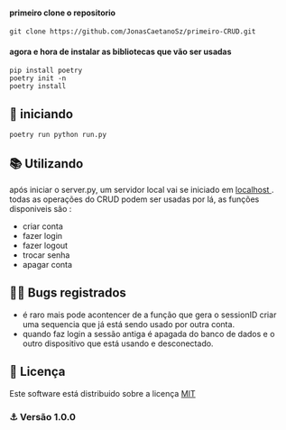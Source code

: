 #### primeiro clone o repositorio

    git clone https://github.com/JonasCaetanoSz/primeiro-CRUD.git
    
#### agora e hora de instalar as bibliotecas que vão ser usadas
    pip install poetry
    poetry init -n
    poetry install
   
## 🚀 iniciando 

    poetry run python run.py
    
## 📚 Utilizando 

após iniciar o server.py, um servidor local vai se iniciado em <a href="http://127.0.0.1:5000/"  target="_blank"> localhost </a>. todas as operações do CRUD podem ser usadas por lá, as funções disponiveis são :

- criar conta
- fazer login
- fazer logout
- trocar senha
- apagar conta

## :ok_man: Bugs registrados

- é raro mais pode acontencer de a função que gera o sessionID criar uma sequencia que já está sendo usado por outra conta.
- quando faz login a sessão antiga é apagada do banco de dados e o outro dispositivo que está usando e desconectado.

## 📝 Licença

Este software está distribuido sobre a licença <a href='https://github.com/JonasCaetanoSz/pimeiro-CRUD/blob/master/license.md' target="_blank" > MIT </a>

### :anchor: Versão 1.0.0
